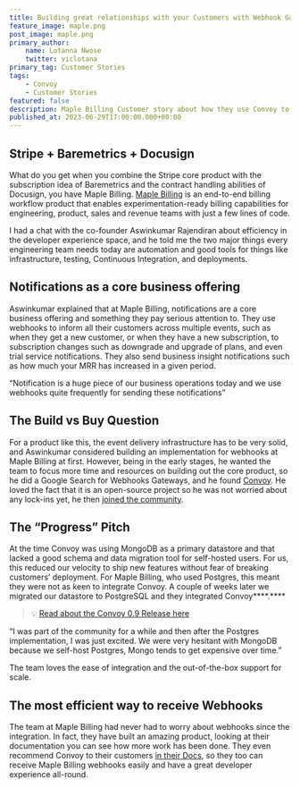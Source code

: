 ```yaml
---
title: Building great relationships with your Customers with Webhook Gateways
feature_image: maple.png
post_image: maple.png
primary_author:
    name: Lotanna Nwose
    twitter: viclotana
primary_tag: Customer Stories
tags:
    - Convoy
    - Customer Stories
featured: false
description: Maple Billing Customer story about how they use Convoy to enforce efficiency and facilitate communications with their customers as a Notifications is a core part of their business. 
published_at: 2023-06-29T17:00:00.000+00:00
---
```

## Stripe + Baremetrics + Docusign

What do you get when you combine the Stripe core product with the subscription idea of Baremetrics and the contract handling abilities of Docusign, you have Maple Billing. [Maple Billing](https://maplebilling.com) is an end-to-end billing workflow product that enables experimentation-ready billing capabilities for engineering, product, sales and revenue teams with just a few lines of code.

I had a chat with the co-founder Aswinkumar Rajendiran about efficiency in the developer experience space, and he told me the two major things every engineering team needs today are automation and good tools for things like infrastructure, testing, Continuous Integration, and deployments.

## Notifications as a core business offering

Aswinkumar explained that at Maple Billing, notifications are a core business offering and something they pay serious attention to. They use webhooks to inform all their customers across multiple events, such as when they get a new customer, or when they have a new subscription, to subscription changes such as downgrade and upgrade of plans, and even trial service notifications. They also send business insight notifications such as how much your MRR has increased in a given period.

“Notification is a huge piece of our business operations today and we use webhooks quite frequently for sending these notifications”

## The Build vs Buy Question

For a product like this, the event delivery infrastructure has to be very solid, and Aswinkumar considered building an implementation for webhooks at Maple Billing at first. However, being in the early stages, he wanted the team to focus more time and resources on building out the core product, so he did a Google Search for Webhooks Gateways, and he found [Convoy](http://getconvoy.io). He loved the fact that it is an open-source project so he was not worried about any lock-ins yet, he then [joined the community](https://convoy-community.slack.com/join/shared_invite/zt-xiuuoj0m-yPp~ylfYMCV9s038QL0IUQ#/shared-invite/email).

## The “Progress” Pitch

At the time Convoy was using MongoDB as a primary datastore and that lacked a good schema and data migration tool for self-hosted users. For us, this reduced our velocity to ship new features without fear of breaking customers’ deployment. For Maple Billing, who used Postgres, this meant they were not as keen to integrate Convoy. A couple of weeks later we migrated our datastore to PostgreSQL and they integrated Convoy****.****

>💡 [Read about the Convoy 0.9 Release here](https://getconvoy.io/blog/convoy-0.9)

“I was part of the community for a while and then after the Postgres implementation, I was just excited. We were very hesitant with MongoDB because we self-host Postgres, Mongo tends to get expensive over time.”

The team loves the ease of integration and the out-of-the-box support for scale.

## The most efficient way to receive Webhooks

The team at Maple Billing had never had to worry about webhooks since the integration. In fact, they have built an amazing product, looking at their documentation you can see how more work has been done. They even recommend Convoy to their customers [in their Docs](https://maplebilling.readme.io/reference/webhooks), so they too can receive Maple Billing webhooks easily and have a great developer experience all-round.